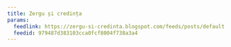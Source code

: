 ```yaml
---
title: Zergu și credința
params:
  feedlink: https://zergu-si-credinta.blogspot.com/feeds/posts/default
  feedid: 979487d383103cca0fcf8004f738a3a4
---
```

